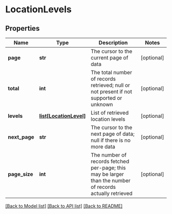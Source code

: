 # LocationLevels

## Properties
Name | Type | Description | Notes
------------ | ------------- | ------------- | -------------
**page** | **str** | The cursor to the current page of data | [optional] 
**total** | **int** | The total number of records retrieved; null or not present if not supported or unknown | [optional] 
**levels** | [**list[LocationLevel]**](LocationLevel.md) | List of retrieved location levels | [optional] 
**next_page** | **str** | The cursor to the next page of data; null if there is no more data | [optional] 
**page_size** | **int** | The number of records fetched per-page; this may be larger than the number of records actually retrieved | [optional] 

[[Back to Model list]](../README.md#documentation-for-models) [[Back to API list]](../README.md#documentation-for-api-endpoints) [[Back to README]](../README.md)

